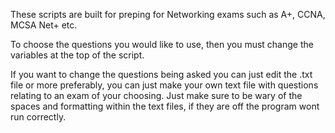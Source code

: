 These scripts are built for preping for Networking exams such as A+, CCNA, MCSA Net+ etc.

To choose the questions you would like to use, then you must change the variables at the top of the script.

If you want to change the questions being asked you can just edit the .txt file or more preferably, 
you can just make your own text file with questions relating to an exam of your choosing. Just make sure to be wary 
of the spaces and formatting within the text files, if they are off the program wont run correctly.

